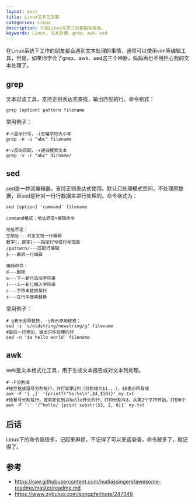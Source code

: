 ```yaml
---
layout: post
title: Linux文本三剑客
categories: Linux
description: 介绍Linux文本三剑客指令使用。
keywords: Linux, 文本处理，grep，awk，sed
---
```


在Linux系统下工作的朋友都会遇到文本处理的事情，通常可以使用vim等编辑工具，但是，如果你学会了grep、awk、sed这三个神器，妈妈再也不用担心我的文本处理了。

## grep
文本过滤工具，支持正则表达式查找，输出匹配的行。命令格式：
```
grep [option] pattern filename
```
常用例子：
```
#-n显示行号，-i忽略字符大小写
grep -n -i "abc" filename

#-v反向匹配，-r递归搜索文本
grep -v -r "abc" dirname/
```

## sed
sed是一种流编辑器，支持正则表达式使用。默认只处理模式空间，不处理原数据，且sed是针对一行行数据来进行处理的。命令格式为：
```
sed [option] 'command' filename

command格式：地址界定+编辑命令

地址界定：
空地址---对全文每一行编辑
数字[，数字]---指定行号或行号范围
/pattern/---匹配行编辑
$---最后一行编辑

编辑命令：
d---删除
a---下一新行追加字符串
i---上一新行插入字符串
c---字符串替换某行
s---在行中搜索替换
```
常用例子：
```
# g表示全局替换, -i表示原地替换；
sed -i 's/oldstring/newstring/g' filename
#最后一行添加，输出只作处理的行
sed -n '$a hello world' filename
```

## awk
awk是文本格式化工具，用于生成文本报告或对文本列处理。
```
# -F分割域
#按空格或逗号分割每行，并打印第1列（分割域为$1...），$0表示所有域
awk -F '[ ,]' '{printf("%s:%s\n",$4,$10)}' my.txt
#按冒号分割每行，搜索定位到以hello开头的行，打印分割与3，从第2个字符开始，打印6个
awk -F ':' '/^hello/ {print substr($3, 2, 6)}' my.txt
```

## 后话

Linux下的命令超级多，记起来麻烦，不记得了可以来这查查，命令敲多了，就记得了。

## 参考

* <https://raw.githubusercontent.com/matiassingers/awesome-readme/master/readme.md>
* <https://www.zybuluo.com/songpfei/note/247346>